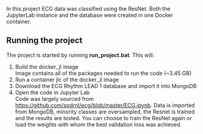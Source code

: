 In this project ECG data was classified using the ResNet. Both the JupyterLab instance and the database were created in one Docker container.

## Running the project
The project is started by running **run_project.bat**. This will:  <br />
1. Build the docker_jl image <br />
   Image contains all of the packages needed to run the code (~3.45 GB)
3. Run a container jlc of the docker_jl image
4. Download the ECG Rhythm LEAD 1 database and import it into MongoDB
5. Open the code in Jupyter Lab <br />
   Code was largely sourced from https://github.com/spdrnl/ecg/blob/master/ECG.ipynb.
   Data is imported from MongoDB, minority classes are oversampled, the Resnet is trained and the results are tested. 
   You can choose to train the ResNet again or load the weights with whom the best validation loss was achieved.

